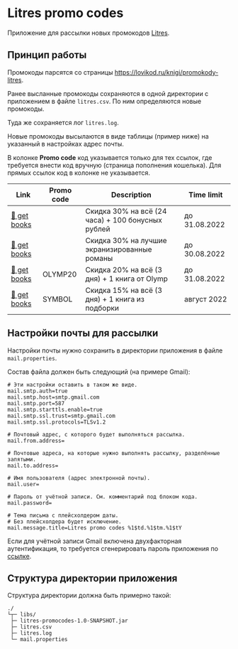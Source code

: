 # Litres promo codes

Приложение для рассылки новых промокодов [Litres](https://www.litres.ru/).

## Принцип работы

Промокоды парсятся со страницы https://lovikod.ru/knigi/promokody-litres.

Ранее высланные промокоды сохраняются в одной директории с приложением в файле `litres.csv`. По ним определяются новые промокоды.

Туда же сохраняется лог `litres.log`.

Новые промокоды высылаются в виде таблицы (пример ниже) на указанный в настройках адрес почты.

В колонке **Promo code** код указывается только для тех ссылок, где требуется внести код вручную (страница пополнения кошелька). Для прямых ссылок код в колонке не указывается.

<table>
	<thead>
		<tr>
			<th>Link</th>
			<th>Promo code</th>
			<th>Description</th>
			<th>Time limit</th>
		</tr>
	</thead>
	<tbody>
		<tr><td><a href=\"https://www.litres.ru/?mnogo268&lfrom=342676429\">&#128216; get books</a></td><td></td><td>Скидка 30% на всё (24 часа) + 100 бонусных рублей</td><td>до 31.08.2022</td></tr>
		<tr><td><a href=\"https://www.litres.ru/?RUSKINO30&lfrom=342676429\">&#128216; get books</a></td><td></td><td>Скидка 30% на лучшие экранизированные романы</td><td>до 30.08.2022</td></tr>
		<tr><td><a href=\"https://www.litres.ru/pages/put_money_on_account/?descr=18&code1=OLYMP20&lfrom=342676429\">&#128216; get books</a></td><td>OLYMP20</td><td>Скидка 20% на всё (3 дня) + 1 книга от Olymp</td><td>до 31.08.2022</td></tr>
		<tr><td><a href=\"https://www.litres.ru/pages/put_money_on_account/?descr=18&code1=SYMBOL&lfrom=342676429\">&#128216; get books</a></td><td>SYMBOL</td><td>Скидка 15% на всё (3 дня) + 1 книга из подборки</td><td>август 2022</td></tr>
	</tbody>
</table>

## Настройки почты для рассылки

Настройки почты нужно сохранить в директории приложения в файле `mail.properties`.

Состав файла должен быть следующий (на примере Gmail):
```properties
# Эти настройки оставить в таком же виде.
mail.smtp.auth=true
mail.smtp.host=smtp.gmail.com
mail.smtp.port=587
mail.smtp.starttls.enable=true
mail.smtp.ssl.trust=smtp.gmail.com
mail.smtp.ssl.protocols=TLSv1.2

# Почтовый адрес, с которого будет выполняться рассылка.
mail.from.address=

# Почтовые адреса, на которые нужно выполнять рассылку, разделённые запятыми.
mail.to.address=

# Имя пользователя (адрес электронной почты).
mail.user=

# Пароль от учётной записи. См. комментарий под блоком кода.
mail.password=

# Тема письма с плейсхолдером даты.
# Без плейсхолдера будет исключение.
mail.message.title=Litres promo codes %1$td.%1$tm.%1$tY
```

Если для учётной записи Gmail включена двухфакторная аутентификация, то требуется сгенерировать пароль приложения по [ссылке](https://accounts.google.com/IssuedAuthSubTokens?hide_authsub=1).

## Структура директории приложения

Структура директории должна быть примерно такой:
```text
./
└┬─ libs/
 ├─ litres-promocodes-1.0-SNAPSHOT.jar
 ├─ litres.csv
 ├─ litres.log
 └─ mail.properties
```
